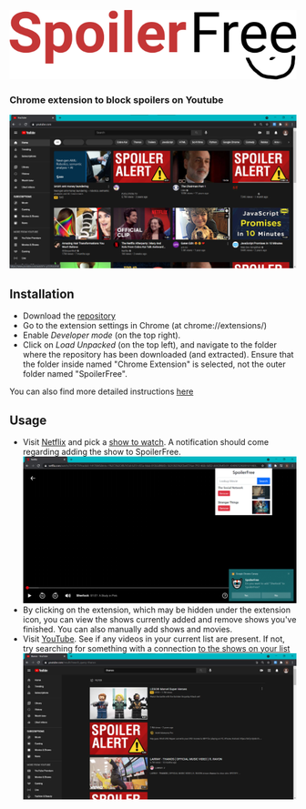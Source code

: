 ![SpoilerFree](SpoilerFree.png)
### Chrome extension to block spoilers on Youtube
![Youtube Homepage](https://github.com/A-Wadhwani/SpoilerFree/blob/main/Screenshots/Front%20Screen.png?raw=true "SpoilerFree")

## Installation
 - Download the [repository](https://github.com/A-Wadhwani/SpoilerFree/archive/main.zip)
 - Go to the extension settings in Chrome (at chrome://extensions/)
 - Enable *Developer mode* (on the top right).
 - Click on *Load Unpacked*  (on the top left), and navigate to the folder where the repository has been downloaded (and extracted). Ensure that the folder inside named "Chrome Extension" is selected, not the outer folder named "SpoilerFree".

You can also find more detailed instructions [here](https://webkul.com/blog/how-to-install-the-unpacked-extension-in-chrome/)

## Usage
 - Visit [Netflix]("https://www.netflix.com") and pick a [show to watch](https://www.netflix.com/watch/80057281). A notification should come regarding adding the show to SpoilerFree.
 ![Netflix Screenshot](https://github.com/A-Wadhwani/SpoilerFree/blob/main/Screenshots/Netflix%20Notification.png?raw=true)
 - By clicking on the extension, which may be hidden under the extension icon, you can view the shows currently added and remove shows you've finished. You can also manually add shows and movies.
 - Visit [YouTube](https://www.youtube.com). See if any videos in your current list are present. If not, try searching for something with a connection [to the shows on your list](https://www.youtube.com/results?search_query=hopper&page&utm_source=opensearch)
 ![When Avengers is on your show list](https://github.com/A-Wadhwani/SpoilerFree/blob/main/Screenshots/After%20Filter%20Thanos.png?raw=true)